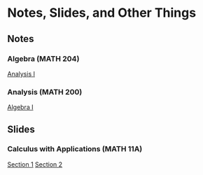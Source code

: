 # Notes, Slides, and Other Things
## Notes
### Algebra (MATH 204)
[Analysis I](/notes/analysis_i.pdf)
### Analysis (MATH 200)
[Algebra I](/notes/algebra_i.pdf)
## Slides
### Calculus with Applications (MATH 11A)
[Section 1](/slides/11A/section1.pdf)
[Section 2](/slides/11A/section2.pdf)
